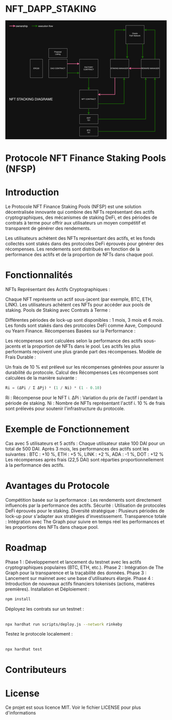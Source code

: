 # NFT_DAPP_STAKING

![Alt text](image.png)

Protocole NFT Finance Staking Pools (NFSP)
==============

# Introduction
Le Protocole NFT Finance Staking Pools (NFSP) est une solution décentralisée innovante qui combine des NFTs représentant des actifs cryptographiques, des mécanismes de staking DeFi, et des périodes de contrats à terme pour offrir aux utilisateurs un moyen compétitif et transparent de générer des rendements.

Les utilisateurs achètent des NFTs représentant des actifs, et les fonds collectés sont stakés dans des protocoles DeFi éprouvés pour générer des récompenses. Les rendements sont distribués en fonction de la performance des actifs et de la proportion de NFTs dans chaque pool.

# Fonctionnalités
NFTs Représentant des Actifs Cryptographiques :

Chaque NFT représente un actif sous-jacent (par exemple, BTC, ETH, LINK).
Les utilisateurs achètent ces NFTs pour accéder aux pools de staking.
Pools de Staking avec Contrats à Terme :

Différentes périodes de lock-up sont disponibles : 1 mois, 3 mois et 6 mois.
Les fonds sont stakés dans des protocoles DeFi comme Aave, Compound ou Yearn Finance.
Récompenses Basées sur la Performance :

Les récompenses sont calculées selon la performance des actifs sous-jacents et la proportion de NFTs dans le pool.
Les actifs les plus performants reçoivent une plus grande part des récompenses.
Modèle de Frais Durable :

Un frais de 10 % est prélevé sur les récompenses générées pour assurer la durabilité du protocole.
Calcul des Récompenses
Les récompenses sont calculées de la manière suivante :

```js
Ri = (ΔPi / Σ ΔPj) * (1 / Ni) * (1 - 0.10)
```
Ri : Récompense pour le NFT i.
ΔPi : Variation du prix de l'actif i pendant la période de staking.
Ni : Nombre de NFTs représentant l'actif i.
10 % de frais sont prélevés pour soutenir l'infrastructure du protocole.

# Exemple de Fonctionnement

Cas avec 5 utilisateurs et 5 actifs :
Chaque utilisateur stake 100 DAI pour un total de 500 DAI.
Après 3 mois, les performances des actifs sont les suivantes :
BTC : +10 %, ETH : +5 %, LINK : +2 %, ADA : -1 %, DOT : +12 %
Les récompenses après frais (22,5 DAI) sont réparties proportionnellement à la performance des actifs.

# Avantages du Protocole

Compétition basée sur la performance : Les rendements sont directement influencés par la performance des actifs.
Sécurité : Utilisation de protocoles DeFi éprouvés pour le staking.
Diversité stratégique : Plusieurs périodes de lock-up pour s'adapter aux stratégies d'investissement.
Transparence totale : Intégration avec The Graph pour suivre en temps réel les performances et les proportions des NFTs dans chaque pool.

# Roadmap

Phase 1 : Développement et lancement du testnet avec les actifs cryptographiques populaires (BTC, ETH, etc.).
Phase 2 : Intégration de The Graph pour la transparence et la traçabilité des données.
Phase 3 : Lancement sur mainnet avec une base d'utilisateurs élargie.
Phase 4 : Introduction de nouveaux actifs financiers tokenisés (actions, matières premières).
Installation et Déploiement
:

```bash
npm install
```
Déployez les contrats sur un testnet :

```bash

npx hardhat run scripts/deploy.js --network rinkeby
```
Testez le protocole localement :

```bash

npx hardhat test
```

# Contributeurs

# License
Ce projet est sous licence MIT. Voir le fichier LICENSE pour plus d'informations
